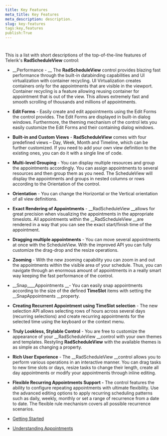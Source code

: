 ```yaml
---
title: Key Features
meta_title: Key Features
meta_description: description.
slug: key-features
tags:key,features
publish:True
---
```



# 

This is a list with short descriptions of the top-of-the-line features of Telerik's __RadScheduleView__ control:
        

* __Performance - __ The __RadScheduleView__ control provides blazing fast performance through the built-in databinding capabilities and UI virtualization with container recycling. UI Virtualization creates containers only for the appointments that are visible in the viewport. Container recycling is a feature allowing reusing container for appointment that is out of the view. This allows extremely fast and smooth scrolling of thousands and millions of appointments.
          

* __Edit Forms__ - Easily create and edit appointments using the Edit Forms the control provides. The Edit Forms are displayed in built-in dialog windows. Furthermore, the theming mechanism of the control lets you easily customize the Edit Forms and their containing dialog windows.
          

* __Built-in and Custom Views__ - __RadScheduleView__ comes with four predefined views – Day, Week, Month and Timeline, which can be further customized. If you need to add your own view definition to the existing ones, you can do it with a single line of code.
          

* __Multi-level Grouping__ - You can display multiple resources and group the appointments accordingly. You can assign appointments to several resources and then group them as you need. The ScheduleView will display the appointments and groups in nested columns or rows according to the Orientation of the control.
          

* __Orientation__ - You can change the Horizontal or the Vertical orientation of all view definitions.
          

* __Exact Rendering of Appointments__ - __RadScheduleView __allows for great precision when visualizing the appointments in the appropriate timeslots. All appointments within the __RadScheduleView __are rendered in a way that you can see the exact start/finish time of the appointment.
          

* __Dragging multiple appointments__ - You can move several appointments at once with the ScheduleView. With the improved API you can fully customize the drag-drop and the resize operations.
          

* __Zooming__ - With the new zooming capability you can zoom in and out the appointments within the visible area of your schedule. Thus, you can navigate through an enormous amount of appointments in a really smart way keeping the fast performance of the control.
          

* __Snap____Appointments __- You can easily snap appointments according to the size of the defined __TimeSlot__ items with setting the __SnapAppointments __property.
          

* __Creating Recurrent Appointment using TimeSlot selection__ - The new selection API allows selecting rows of hours across several days (recurring selections) and create recurring appointments for the selected time using the keyboard or the context menu.
          

* __Truly Lookless, Stylable Control__ - You are free to customize the appearance of your __RadScheduleView __control with your own themes and templates. Restyling __RadScheduleView__ with the available themes is as simple as changing a property.
          

* __Rich User Experience__ - The __RadScheduleView __control allows you to perform various operations in an interactive manner. You can drag tasks to new time slots or days, resize tasks to change their length, create all day appointments or modify your appointments through inline editing.
          

* __Flexible Recurring Appointments Support -__ The control features the ability to configure repeating appointments with ultimate flexibility. Use the advanced editing options to apply recurring scheduling patterns such as daily, weekly, monthly or set a range of recurrence from a date to date. The flexible rule mechanism covers all possible recurrence scenarios.
          

 * [Getting Started]({{slug:getting-started}})

 * [Understanding Appointments]({{slug:understanding-appointments}})
